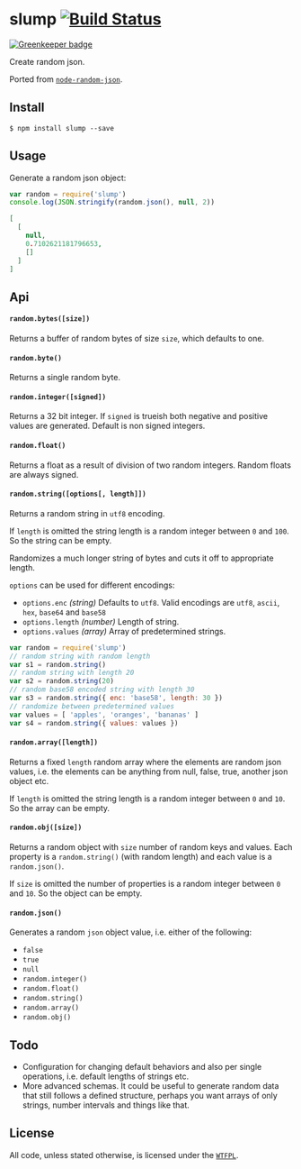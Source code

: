 # slump [![Build Status](https://travis-ci.org/ralphtheninja/slump.svg?branch=master)](https://travis-ci.org/ralphtheninja/slump)

[![Greenkeeper badge](https://badges.greenkeeper.io/ralphtheninja/slump.svg)](https://greenkeeper.io/)

Create random json.

Ported from [`node-random-json`](https://github.com/maxtaco/node-random-json).

## Install

```
$ npm install slump --save
```

## Usage

Generate a random json object:

```js
var random = require('slump')
console.log(JSON.stringify(random.json(), null, 2))
```

```json
[
  [
    null,
    0.7102621181796653,
    []
  ]
]
```

## Api

#### `random.bytes([size])`

Returns a buffer of random bytes of size `size`, which defaults to one.

#### `random.byte()`

Returns a single random byte.

#### `random.integer([signed])`

Returns a 32 bit integer. If `signed` is trueish both negative and positive values are generated. Default is non signed integers.

#### `random.float()`

Returns a float as a result of division of two random integers. Random floats are always signed.

#### `random.string([options[, length]])`

Returns a random string in `utf8` encoding.

If `length` is omitted the string length is a random integer between `0` and `100`. So the string can be empty.

Randomizes a much longer string of bytes and cuts it off to appropriate length.

`options` can be used for different encodings:

  * `options.enc` *(string)* Defaults to `utf8`. Valid encodings are `utf8`, `ascii`, `hex`, `base64` and `base58`
  * `options.length` *(number)* Length of string.
  * `options.values` *(array)* Array of predetermined strings.

```js
var random = require('slump')
// random string with random length
var s1 = random.string()
// random string with length 20
var s2 = random.string(20)
// random base58 encoded string with length 30
var s3 = random.string({ enc: 'base58', length: 30 })
// randomize between predetermined values
var values = [ 'apples', 'oranges', 'bananas' ]
var s4 = random.string({ values: values })
```

#### `random.array([length])`

Returns a fixed `length` random array where the elements are random json values, i.e. the elements can be anything from null, false, true, another json object etc.

If `length` is omitted the string length is a random integer between `0` and `10`. So the array can be empty.

#### `random.obj([size])`

Returns a random object with `size` number of random keys and values. Each property is a `random.string()` (with random length) and each value is a `random.json()`.

If `size` is omitted the number of properties is a random integer between `0` and `10`. So the object can be empty.

#### `random.json()`

Generates a random `json` object value, i.e. either of the following:

* `false`
* `true`
* `null`
* `random.integer()`
* `random.float()`
* `random.string()`
* `random.array()`
* `random.obj()`

## Todo

* Configuration for changing default behaviors and also per single operations, i.e. default lengths of strings etc.
* More advanced schemas. It could be useful to generate random data that still follows a defined structure, perhaps you want arrays of only strings, number intervals and things like that.

## License
All code, unless stated otherwise, is licensed under the [`WTFPL`](http://www.wtfpl.net/txt/copying/).

